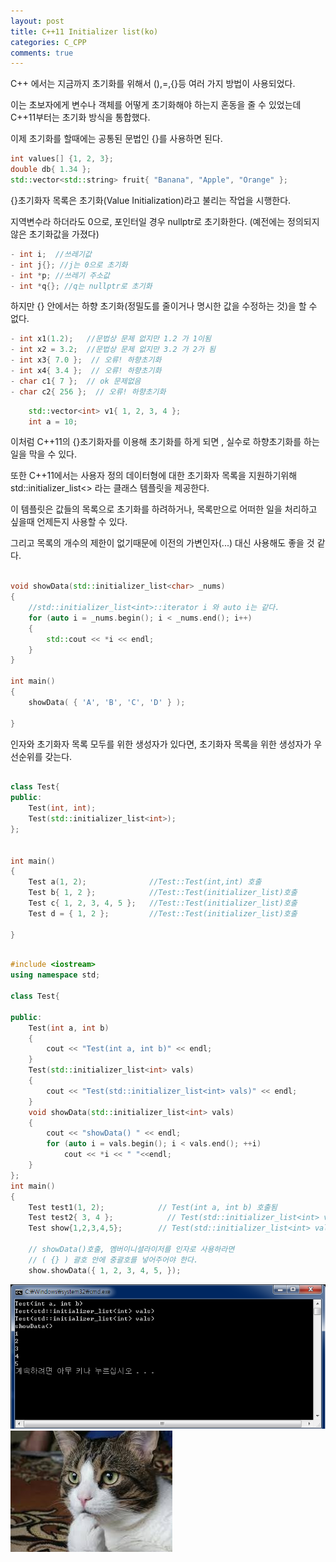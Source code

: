 ```yaml
---
layout: post
title: C++11 Initializer list(ko)
categories: C_CPP
comments: true
---
```



​C++ 에서는 지금까지 초기화를 위해서 (),=,{}등 여러 가지 방법이 사용되었다. 

이는 초보자에게 변수나 객체를 어떻게 초기화해야 하는지 혼동을 줄 수 있었는데 C++11부터는 초기화 방식을 통합했다.

이제 초기화를 할때에는 공통된 문법인 {}를 사용하면 된다.
 
```cpp
int values[] {1, 2, 3};
double db{ 1.34 };
std::vector<std::string> fruit{ "Banana", "Apple", "Orange" };
```
 
{}초기화자 목록은 초기화(Value Initialization)라고 불리는 작업을 시행한다.

지역변수라 하더라도 0으로, 포인터일 경우 nullptr로 초기화한다. (예전에는 정의되지 않은 초기화값을 가졌다)
 
```cpp
- int i;  //쓰레기값
- int j{}; //j는 0으로 초기화
- int *p; //쓰레기 주소값
- int *q{}; //q는 nullptr로 초기화
```
 
하지만 {} 안에서는 하향 초기화(정밀도를 줄이거나 명시한 값을 수정하는 것)을 할 수 없다.
 
```cpp
- int x1(1.2);   //문법상 문제 없지만 1.2 가 1이됨
- int x2 = 3.2;  //문법상 문제 없지만 3.2 가 2가 됨
- int x3{ 7.0 };  // 오류! 하향초기화
- int x4{ 3.4 };  // 오류! 하향초기화
- char c1{ 7 };  // ok 문제없음
- char c2{ 256 };  // 오류! 하향초기화
``` 

```cpp
 	std::vector<int> v1{ 1, 2, 3, 4 };
	int a = 10;
```

 
이처럼 C++11의 {}초기화자를 이용해 초기화를 하게 되면 , 실수로 하향초기화를 하는 일을 막을 수 있다.

또한 C++11에서는 사용자 정의 데이터형에 대한 초기화자 목록을 지원하기위해 std::initializer_list<> 라는 클래스 템플릿을 제공한다.

이 템플릿은 값들의 목록으로 초기화를 하려하거나, 목록만으로 어떠한 일을 처리하고 싶을때 언제든지 사용할 수 있다.

그리고 목록의 개수의 제한이 없기때문에 이전의 가변인자(...) 대신 사용해도 좋을 것 같다.


```cpp

void showData(std::initializer_list<char> _nums)
{
    //std::initializer_list<int>::iterator i 와 auto i는 같다.
    for (auto i = _nums.begin(); i < _nums.end(); i++)
    {
        std::cout << *i << endl;
    }
}

int main()
{
    showData( { 'A', 'B', 'C', 'D' } );
    
}

```

인자와 초기화자 목록 모두를 위한 생성자가 있다면, 초기화자 목록을 위한 생성자가 우선순위를 갖는다.

```cpp
 
class Test{
public:
    Test(int, int);
    Test(std::initializer_list<int>);
};


int main()
{
    Test a(1, 2);              //Test::Test(int,int) 호출
    Test b{ 1, 2 };            //Test::Test(initializer_list)호출
    Test c{ 1, 2, 3, 4, 5 };   //Test::Test(initializer_list)호출
    Test d = { 1, 2 };         //Test::Test(initializer_list)호출
    
}
 
```

```cpp
#include <iostream>
using namespace std;
 
class Test{
 
public:
    Test(int a, int b)
    {
        cout << "Test(int a, int b)" << endl;
    }
    Test(std::initializer_list<int> vals)
    {
        cout << "Test(std::initializer_list<int> vals)" << endl;
    }
    void showData(std::initializer_list<int> vals)
    {
        cout << "showData() " << endl;
        for (auto i = vals.begin(); i < vals.end(); ++i)
            cout << *i << " "<<endl;
    }
};
int main()
{
    Test test1(1, 2);            // Test(int a, int b) 호출됨
    Test test2{ 3, 4 };            // Test(std::initializer_list<int> vals) 호출
    Test show{1,2,3,4,5};        // Test(std::initializer_list<int> vals) 호출
 
    // showData()호출, 멤버이니셜라이저를 인자로 사용하라면
    // ( {} ) 괄호 안에 중괄호를 넣어주어야 한다.
    show.showData({ 1, 2, 3, 4, 5, }); 

```

![initializer_res](/assets/img/initializer_res.png)
![Thinking Cat](/assets/img/ThinkingCat.jpg)

